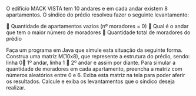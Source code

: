 O edifício MACK VISTA tem 10 andares e em cada andar existem 8 apartamentos. O síndico do prédio resolveu fazer o seguinte levantamento:

 Quantidade de apartamentos vazios (nº moradores = 0)
 Qual é o andar que tem o maior número de moradores
 Quantidade total de moradores do prédio

Faça um programa em Java que simule esta situação da seguinte forma. Construa uma matriz M(10x8), que represente a estrutura do prédio, sendo: linha 0 1º andar, linha 1  2º andar e assim por diante. Para simular a quantidade de moradores em cada apartamento, preencha a matriz com números aleatórios entre 0 e 6. Exiba esta matriz na tela para poder aferir os resultados. Calcule e exiba os levantamentos que
o síndico deseja realizar.